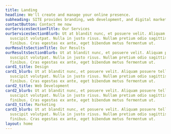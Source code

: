 ```yaml
---
title: Landing
headline: We'll create and manage your online presence. 
subheading: SITE provides branding, web development, and digital marketing strategies that get you results.
contactButton: Contact me now
ourServicesSectionTitle: Our Services
ourServicesSectionBlurb: Ut at blandit nunc, et posuere velit. Aliquam posuere tellus eget massa
  suscipit volutpat. Nulla in justo risus. Nullam pretium odio sagittis consequat
  finibus. Cras egestas ex ante, eget bibendum metus fermentum ut.
ourResultsSectionTitle: Our Results
ourResultsSectionBlurb: Ut at blandit nunc, et posuere velit. Aliquam posuere tellus eget massa
  suscipit volutpat. Nulla in justo risus. Nullam pretium odio sagittis consequat
  finibus. Cras egestas ex ante, eget bibendum metus fermentum ut.
card1_title: Design
card1_blurb: Ut at blandit nunc, et posuere velit. Aliquam posuere tellus eget massa
  suscipit volutpat. Nulla in justo risus. Nullam pretium odio sagittis consequat
  finibus. Cras egestas ex ante, eget bibendum metus fermentum ut.
card2_title: Web Development
card2_blurb: Ut at blandit nunc, et posuere velit. Aliquam posuere tellus eget massa
  suscipit volutpat. Nulla in justo risus. Nullam pretium odio sagittis consequat
  finibus. Cras egestas ex ante, eget bibendum metus fermentum ut.
card3_title: Marketing
card3_blurb: Ut at blandit nunc, et posuere velit. Aliquam posuere tellus eget massa
  suscipit volutpat. Nulla in justo risus. Nullam pretium odio sagittis consequat
  finibus. Cras egestas ex ante, eget bibendum metus fermentum ut.
layout: home
---
```


